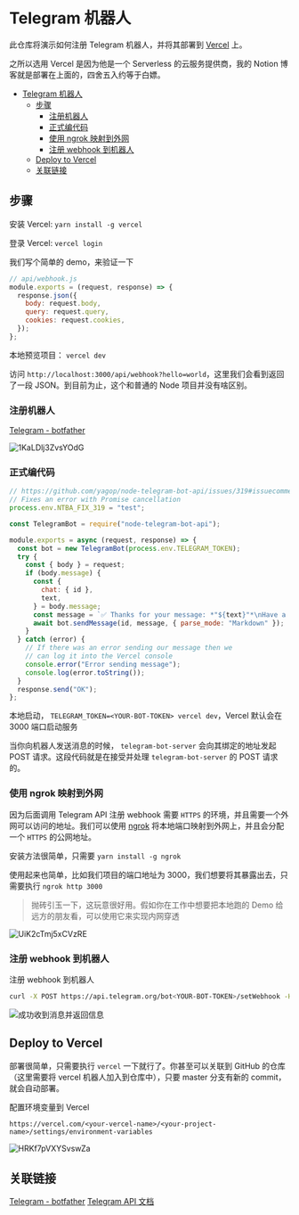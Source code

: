# Telegram 机器人

此仓库将演示如何注册 Telegram 机器人，并将其部署到 [Vercel](https://vercel.com/) 上。

之所以选用 Vercel 是因为他是一个 Serverless 的云服务提供商，我的 Notion 博客就是部署在上面的，四舍五入约等于白嫖。

<!-- @import "[TOC]" {cmd="toc" depthFrom=1 depthTo=6 orderedList=false} -->

<!-- code_chunk_output -->

- [Telegram 机器人](#telegram-机器人)
  - [步骤](#步骤)
    - [注册机器人](#注册机器人)
    - [正式编代码](#正式编代码)
    - [使用 ngrok 映射到外网](#使用-ngrok-映射到外网)
    - [注册 webhook 到机器人](#注册-webhook-到机器人)
  - [Deploy to Vercel](#deploy-to-vercel)
  - [关联链接](#关联链接)

<!-- /code_chunk_output -->

## 步骤

安装 Vercel: `yarn install -g vercel`

登录 Vercel: `vercel login`

我们写个简单的 demo，来验证一下

```js
// api/webhook.js
module.exports = (request, response) => {
  response.json({
    body: request.body,
    query: request.query,
    cookies: request.cookies,
  });
};
```

本地预览项目： `vercel dev`

访问 `http://localhost:3000/api/webhook?hello=world`，这里我们会看到返回了一段 JSON。到目前为止，这个和普通的 Node 项目并没有啥区别。

### 注册机器人

[Telegram - botfather](https://t.me/botfather)

![1KaLDlj3ZvsYOdG](https://i.loli.net/2021/07/17/1KaLDlj3ZvsYOdG.png)

### 正式编代码

```js
// https://github.com/yagop/node-telegram-bot-api/issues/319#issuecomment-324963294
// Fixes an error with Promise cancellation
process.env.NTBA_FIX_319 = "test";

const TelegramBot = require("node-telegram-bot-api");

module.exports = async (request, response) => {
  const bot = new TelegramBot(process.env.TELEGRAM_TOKEN);
  try {
    const { body } = request;
    if (body.message) {
      const {
        chat: { id },
        text,
      } = body.message;
      const message = `✅ Thanks for your message: *"${text}"*\nHave a great day! 👋🏻`;
      await bot.sendMessage(id, message, { parse_mode: "Markdown" });
    }
  } catch (error) {
    // If there was an error sending our message then we
    // can log it into the Vercel console
    console.error("Error sending message");
    console.log(error.toString());
  }
  response.send("OK");
};
```

本地启动， `TELEGRAM_TOKEN=<YOUR-BOT-TOKEN> vercel dev`，Vercel 默认会在 3000 端口启动服务

当你向机器人发送消息的时候， `telegram-bot-server` 会向其绑定的地址发起 POST 请求。这段代码就是在接受并处理 `telegram-bot-server` 的 POST 请求的。

### 使用 ngrok 映射到外网

因为后面调用 Telegram API 注册 webhook 需要 `HTTPS` 的环境，并且需要一个外网可以访问的地址。我们可以使用 [ngrok](https://ngrok.com/) 将本地端口映射到外网上，并且会分配一个 `HTTPS` 的公网地址。

安装方法很简单，只需要 `yarn install -g ngrok`

使用起来也简单，比如我们项目的端口地址为 3000，我们想要将其暴露出去，只需要执行 `ngrok http 3000`

> 抛砖引玉一下，这玩意很好用。假如你在工作中想要把本地跑的 Demo 给远方的朋友看，可以使用它来实现内网穿透

![UiK2cTmj5xCVzRE](https://i.loli.net/2021/07/17/UiK2cTmj5xCVzRE.png)

### 注册 webhook 到机器人

注册 webhook 到机器人

```bash
curl -X POST https://api.telegram.org/bot<YOUR-BOT-TOKEN>/setWebhook -H "Content-type: application/json" -d '{"url": "https://8fbd312cf3d7.ngrok.io/api/webhook"}'
```

![成功收到消息并返回信息](https://i.loli.net/2021/07/17/hxlW3HQRrNPT8aI.png)

## Deploy to Vercel

部署很简单，只需要执行 `vercel` 一下就行了。你甚至可以关联到 GitHub 的仓库（这里需要将 vercel 机器人加入到仓库中），只要 master 分支有新的 commit，就会自动部署。

配置环境变量到 Vercel

`https://vercel.com/<your-vercel-name>/<your-project-name>/settings/environment-variables`

![HRKf7pVXYSvswZa](https://i.loli.net/2021/07/17/HRKf7pVXYSvswZa.png)

## 关联链接

[Telegram - botfather](https://t.me/botfather)
[Telegram API 文档](https://core.telegram.org/bots/api)
